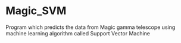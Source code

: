 # Magic_SVM
Program which predicts the data from Magic gamma telescope using machine learning algorithm called Support Vector Machine

